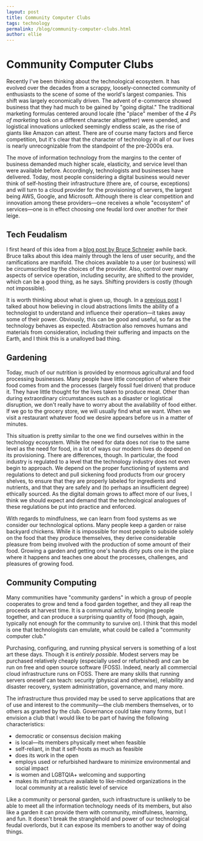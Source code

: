 ```yaml
---
layout: post
title: Community Computer Clubs
tags: technology
permalink: /blog/community-computer-clubs.html
author: ellie
---
```


# Community Computer Clubs

Recently I've been thinking about the technological ecosystem. It has evolved
over the decades from a scrappy, loosely-connected community of enthusiasts to
the scene of some of the world's largest companies. This shift was largely
economically driven. The advent of e-commerce showed business that they had much
to be gained by "going digital." The traditional marketing formulas centered
around locale (the "place" member of the _4 Ps of marketing_ took on a different
character altogether) were upended, and logistical innovations unlocked
seemingly endless scale, as the rise of giants like Amazon can attest. There are
of course many factors and fierce competition, but it's clear that the character
of technology in all of our lives is nearly unrecognizable from the standpoint
of the pre-2000s era.

The move of information technology from the margins to the center of business
demanded much higher scale, elasticity, and service level than were available
before. Accordingly, technologists and businesses have delivered. Today, most
people considering a digital business would never think of self-hosting their
infrastructure (there are, of course, exceptions) and will turn to a cloud
provider for the provisioning of servers, the largest being AWS, Google, and
Microsoft. Although there is clear competition and innovation among these
providers—one receives a whole "ecosystem" of services—one is in effect choosing
one feudal lord over another for their leige.

## Tech Feudalism

I first heard of this idea from a
[blog post by Bruce Schneier](https://www.schneier.com/essays/archives/2012/11/when_it_comes_to_sec.html)
awhile back. Bruce talks about this idea mainly through the lens of user
security, and the ramifications are manifold. The choices available to a user
(or business) will be circumscribed by the choices of the provider. Also,
control over many aspects of service operation, including security, are shifted
to the provider, which can be a good thing, as he says. Shifting providers is
costly (though not impossible).

It is worth thinking about what is given up, though. In a
[previous post](/blog/linux-boxes-all-the-way-down.html) I talked about how
believing in cloud abstractions limits the ability of a technologist to
understand and influence their operation—it takes away some of their power.
Obviously, this can be good and useful, so far as the technology behaves as
expected. Abstraction also removes humans and materials from consideration,
including their suffering and impacts on the Earth, and I think this is a
unalloyed bad thing.

## Gardening

Today, much of our nutrition is provided by enormous agricultural and food
processing businesses. Many people have little conception of where their food
comes from and the processes (largely fossil fuel driven) that produce it. They
have little thought for the lives taken to produce meat. Other than during
extraordinary circumstances such as a disaster or logistical disruption, we
don't really have to worry about the availability of food either. If we go to
the grocery store, we will usually find what we want. When we visit a restaurant
whatever food we desire appears before us in a matter of minutes.

This situation is pretty similar to the one we find ourselves within in the
technology ecosystem. While the need for data does not rise to the same level as
the need for food, in a lot of ways our modern lives do depend on its
provisioning. There are differences, though. In particular, the food industry is
regulated to a level that the technology industry does not even begin to
approach. We depend on the proper functioning of systems and regulations to
detect and pull sickening food products from our grocery shelves, to ensure that
they are properly labeled for ingredients and nutrients, and that they are
safely and (to perhaps an insufficient degree) ethically sourced. As the digital
domain grows to affect more of our lives, I think we should expect and demand
that the technological analogues of these regulations be put into practice and
enforced.

With regards to mindfulness, we can learn from food systems as we consider our
technological options. Many people keep a garden or raise backyard chickens.
While it is impossible for most people to subside solely on the food that they
produce themselves, they derive considerable pleasure from being involved with
the production of some amount of their food. Growing a garden and getting one's
hands dirty puts one in the place where it happens and teaches one about the
processes, challenges, and pleasures of growing food.

## Community Computing

Many communities have "community gardens" in which a group of people cooperates
to grow and tend a food garden together, and they all reap the proceeds at
harvest time. It is a communal activity, bringing people together, and can
produce a surprising quantity of food (though, again, typically not enough for
the community to survive on). I think that this model is one that technologists
can emulate, what could be called a "community computer club."

Purchasing, configuring, and running physical servers is something of a lost art
these days. Though it is _entirely possible_. Modest servers may be purchased
relatively cheaply (especially used or refurbished) and can be run on free and
open source software (FOSS). Indeed, nearly all commercial cloud infrastructure
runs on FOSS. There are many skills that running servers oneself can teach:
security (physical and otherwise), reliability and disaster recovery, system
administration, governance, and many more.

The infrastructure thus provided may be used to serve applications that are of
use and interest to the community—the club members themselves, or to others as
granted by the club. Governance could take many forms, but I envision a club
that I would like to be part of having the following characteristics:

- democratic or consensus decision making
- is local—its members physically meet when feasible
- self-reliant, in that it self-hosts as much as feasible
- does its work in the open
- employs used or refurbished hardware to minimize environmental and social
  impact
- is women and LGBTQIA+ welcoming and supporting
- makes its infrastructure available to like-minded organizations in the local
  community at a realistic level of service

Like a community or personal garden, such infrastructure is unlikely to be able
to meet all the information technology needs of its members, but also like a
garden it can provide them with community, mindfulness, learning, and fun. It
doesn't break the stranglehold and power of our technological feudal overlords,
but it can expose its members to another way of doing things.
